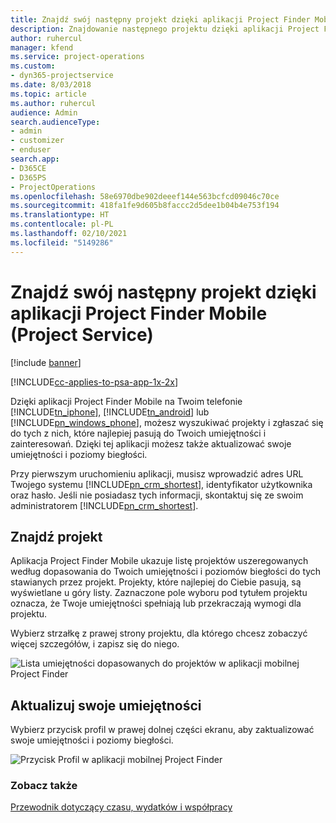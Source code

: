 ```yaml
---
title: Znajdź swój następny projekt dzięki aplikacji Project Finder Mobile
description: Znajdowanie następnego projektu dzięki aplikacji Project Finder Mobile dla Project Service
author: ruhercul
manager: kfend
ms.service: project-operations
ms.custom:
- dyn365-projectservice
ms.date: 8/03/2018
ms.topic: article
ms.author: ruhercul
audience: Admin
search.audienceType:
- admin
- customizer
- enduser
search.app:
- D365CE
- D365PS
- ProjectOperations
ms.openlocfilehash: 58e6970dbe902deeef144e563bcfcd09046c70ce
ms.sourcegitcommit: 418fa1fe9d605b8faccc2d5dee1b04b4e753f194
ms.translationtype: HT
ms.contentlocale: pl-PL
ms.lasthandoff: 02/10/2021
ms.locfileid: "5149286"
---
```

# <a name="find-your-next-project-with-the-project-finder-mobile-app-project-service"></a>Znajdź swój następny projekt dzięki aplikacji Project Finder Mobile (Project Service)

[!include [banner](../includes/psa-now-project-operations.md)]

[!INCLUDE[cc-applies-to-psa-app-1x-2x](../includes/cc-applies-to-psa-app-1x-2x.md)]

Dzięki aplikacji Project Finder Mobile na Twoim telefonie [!INCLUDE[tn_iphone](../includes/tn-iphone.md)], [!INCLUDE[tn_android](../includes/tn-android.md)] lub [!INCLUDE[pn_windows_phone](../includes/pn-windows-phone.md)], możesz wyszukiwać projekty i zgłaszać się do tych z nich, które najlepiej pasują do Twoich umiejętności i zainteresowań. Dzięki tej aplikacji możesz także aktualizować swoje umiejętności i poziomy biegłości.  
  
 Przy pierwszym uruchomieniu aplikacji, musisz wprowadzić adres URL Twojego systemu [!INCLUDE[pn_crm_shortest](../includes/pn-crm-shortest.md)], identyfikator użytkownika oraz hasło. Jeśli nie posiadasz tych informacji, skontaktuj się ze swoim administratorem [!INCLUDE[pn_crm_shortest](../includes/pn-crm-shortest.md)].  
  
## <a name="find-a-project"></a>Znajdź projekt  
 Aplikacja Project Finder Mobile ukazuje listę projektów uszeregowanych według dopasowania do Twoich umiejętności i poziomów biegłości do tych stawianych przez projekt. Projekty, które najlepiej do Ciebie pasują, są wyświetlane u góry listy. Zaznaczone pole wyboru pod tytułem projektu oznacza, że Twoje umiejętności spełniają lub przekraczają wymogi dla projektu.  
  
 Wybierz strzałkę z prawej strony projektu, dla którego chcesz zobaczyć więcej szczegółów, i zapisz się do niego.  
  
 ![Lista umiejętności dopasowanych do projektów w aplikacji mobilnej Project Finder](../psa/media/project-service-project-finder-list.png "Lista umiejętności dopasowanych do projektów w aplikacji mobilnej Project Finder")  
  
## <a name="update-your-skills"></a>Aktualizuj swoje umiejętności  
 Wybierz przycisk profil w prawej dolnej części ekranu, aby zaktualizować swoje umiejętności i poziomy biegłości.  
  
 ![Przycisk Profil w aplikacji mobilnej Project Finder](../psa/media/project-service-project-finder-profile.png "Przycisk Profil w aplikacji mobilnej Project Finder")  
  
### <a name="see-also"></a>Zobacz także  
 [Przewodnik dotyczący czasu, wydatków i współpracy](../psa/time-expense-collaboration-guide.md)
